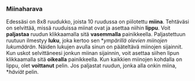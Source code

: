 ### Miinaharava

Edessäsi on 8x8 ruudukko, joista 10 ruudussa on piilotettu **miina**.
Tehtäväsi on selvittää, missä ruuduissa miinat ovat ja asettaa niihin **lippu**.
Voit **paljastaa** ruudun klikkaamalla sitä **vasemmalla** painikkeella.
Paljastettuun ruutuun ilmestyy **luku**, joka kertoo sen **ympärillä olevien miinojen lukumäärän*.
Näiden lukujen avulla sinun on pääteltävä miinojen sijainnit.
Kun uskot selvittäneesi jonkun miinan sijainnin, voit asettaa siihen lipun klikkaamalla sitä **oikealla** painikkeella.
Kun kaikkien miinojen kohdalla on lippu, olet **voittanut** pelin.
Jos paljastat ruudun, jonka alla onkin miina, **häviät* pelin.